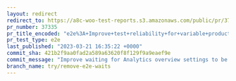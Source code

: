```yaml
---
layout: redirect
redirect_to: https://a8c-woo-test-reports.s3.amazonaws.com/public/pr/37335/e2e/index.html
pr_number: 37335
pr_title_encoded: "e2e%3A+Improve+test+reliability+for+variable+products+tests"
pr_test_type: e2e
last_published: "2023-03-21 16:35:22 +0000"
commit_sha: 421b2f9aa0fad2a589a63620f8f129f9a9eaef9e
commit_message: "Improve waiting for Analytics overview settings to be saved"
branch_name: try/remove-e2e-waits
---
```

